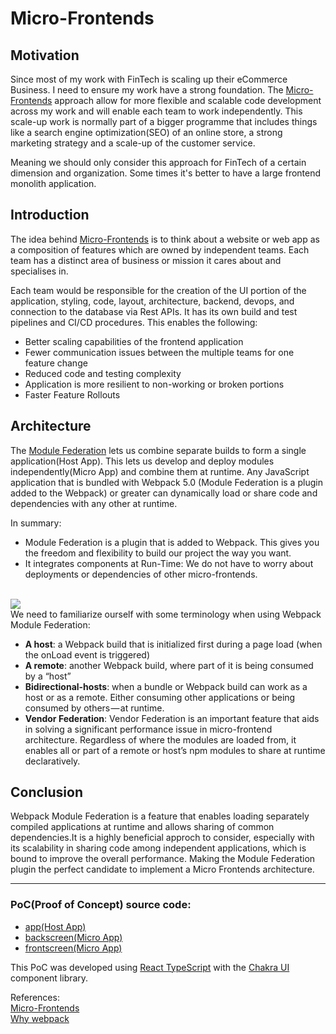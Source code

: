 # Micro-Frontends
<h2>Motivation</h2>

Since most of my work with FinTech is scaling up their eCommerce Business. I need to ensure my work have a strong foundation. The [Micro-Frontends](https://micro-frontends.org/) approach allow for more flexible and scalable code development across my work and will enable each team to work independently.  This scale-up work is normally part of a bigger programme that includes things like a search engine optimization(SEO) of an online store, a strong marketing strategy and a scale-up of the customer service.<br>

Meaning we should only consider this approach for FinTech of a certain dimension and organization. Some times it's better to have a large frontend monolith application. 

<h2>Introduction</h2>

The idea behind [Micro-Frontends](https://micro-frontends.org/) is to think about a website or web app as a composition of features which are owned by independent teams. Each team has a distinct area of business or mission it cares about and specialises in.

Each team would be responsible for the creation of the UI portion of the application, styling, code, layout, architecture, backend, devops, and connection to the database via Rest APIs.  It has its own build and test pipelines and CI/CD procedures. 
This enables the following:
 <ul>
  <li>Better scaling capabilities of the frontend application</li>
  <li>Fewer communication issues between the multiple teams for one feature change</li>
  <li>Reduced code and testing complexity</li>
  <li>Application is more resilient to non-working or broken portions</li>
  <li>Faster Feature Rollouts</li>
</ul> 

<h2>Architecture</h2>

The [Module Federation](https://webpack.js.org/concepts/module-federation/) lets us combine separate builds to form a single application(Host App). This lets us develop and deploy modules independently(Micro App) and combine them at runtime. Any JavaScript application that is bundled with Webpack 5.0 (Module Federation is a plugin added to the Webpack) or greater can dynamically load or share code and dependencies with any other at runtime.

In summary:
<ul>
 <li>Module Federation is a plugin that is added to Webpack. This gives you the freedom and flexibility to build our project the way you want.</li>
 <li>It integrates components at Run-Time: We do not have to worry about deployments or dependencies of other micro-frontends.</li>
</ul>
<br>
<img src="https://user-images.githubusercontent.com/76512851/201527769-320b41d1-d4c3-4014-8b91-37cd0914abc7.png"></img>
<br>
We need to familiarize ourself with some terminology when using Webpack Module Federation:
<ul>
 <li><b>A host</b>: a Webpack build that is initialized first during a page load (when the onLoad event is triggered)</li>
 <li><b>A remote</b>: another Webpack build, where part of it is being consumed by a “host”</li>
 <li><b>Bidirectional-hosts</b>: when a bundle or Webpack build can work as a host or as a remote. Either consuming other applications or being consumed by others — at runtime.</li>
 <li><b>Vendor Federation</b>: Vendor Federation is an important feature that aids in solving a significant performance issue in micro-frontend architecture. Regardless of where the modules are loaded from, it enables all or part of a remote or host’s npm modules to share at runtime declaratively.</li>
</ul>

<h2>Conclusion</h2>

Webpack Module Federation is a feature that enables loading separately compiled applications at runtime and allows sharing of common dependencies.It is a highly beneficial approch to consider, especially with its scalability in sharing code among independent applications, which is bound to improve the overall performance.
Making the Module Federation plugin the perfect candidate to implement a Micro Frontends architecture.

<hr>

<h3>PoC(Proof of Concept) source code:</h3>
<ul>
  <li><a href="https://github.com/gcp-development/microfrontends/tree/main/app" target="_blank">app(Host App)</a></li>
  <li><a href="https://github.com/gcp-development/microfrontends/tree/main/backscreen" target="_blank">backscreen(Micro App)</a></li>
  <li><a href="https://github.com/gcp-development/microfrontends/tree/main/frontscreen" target="_blank">frontscreen(Micro App)</a></li>
</ul> 

This PoC was developed using [React TypeScript](https://www.typescriptlang.org/docs/handbook/react.html) with the [Chakra UI](https://chakra-ui.com/) component library.

References:<br>
[Micro-Frontends](https://martinfowler.com/articles/micro-frontends.html)<br>
[Why webpack](https://webpack.js.org/concepts/why-webpack/)
